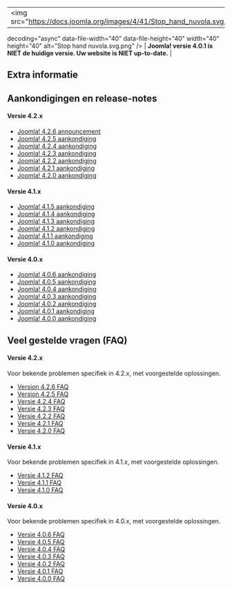 <!-- Filename: Help4.x:Joomla_Version_4_0_1 / Display title: Joomla! versie 4.0.1 -->

|                                                                         |                                                                                    |
|-------------------------------------------------------------------------|------------------------------------------------------------------------------------|
| <img src="https://docs.joomla.org/images/4/41/Stop_hand_nuvola.svg.png" 
 decoding="async" data-file-width="40" data-file-height="40" width="40"   
 height="40" alt="Stop hand nuvola.svg.png" />                            | **Joomla! versie 4.0.1 is NIET de huidige versie. Uw website is NIET up-to-date.** |

## Extra informatie

## Aankondigingen en release-notes

#### Versie 4.2.x

- <a
  href="https://www.joomla.org/announcements/release-news/5875-joomla-4-2-6-bug-fix-release.html"
  class="external text" target="_blank" rel="noreferrer noopener">Joomla!
  4.2.6 announcement</a>
- <a
  href="https://www.joomla.org/announcements/release-news/5873-joomla-4-2-5-security-and-bug-fix-release.html"
  class="external text" target="_blank" rel="noreferrer noopener">Joomla!
  4.2.5 aankondiging</a>
- <a
  href="https://www.joomla.org/announcements/release-news/5870-joomla-4-2-4-security-release.html"
  class="external text" target="_blank" rel="noreferrer noopener">Joomla!
  4.2.4 aankondiging</a>
- <a
  href="https://www.joomla.org/announcements/release-news/5869-joomla-4-2-3-bug-fix-release.html"
  class="external text" target="_blank" rel="noreferrer noopener">Joomla!
  4.2.3 aankondiging</a>
- <a
  href="https://www.joomla.org/announcements/release-news/5867-joomla-4-2-2-bug-fix-release.html"
  class="external text" target="_blank" rel="noreferrer noopener">Joomla!
  4.2.2 aankondiging</a>
- <a
  href="https://www.joomla.org/announcements/release-news/5866-joomla-4-2-1-release.html"
  class="external text" target="_blank" rel="noreferrer noopener">Joomla!
  4.2.1 aankondiging</a>
- <a
  href="https://www.joomla.org/announcements/release-news/5865-joomla-4-2-release.html"
  class="external text" target="_blank" rel="noreferrer noopener">Joomla!
  4.2.0 aankondiging</a>

#### Versie 4.1.x

- <a
  href="https://www.joomla.org/announcements/release-news/5861-joomla-4-1-5-and-3-10-10-release.html"
  class="external text" target="_blank" rel="noreferrer noopener">Joomla!
  4.1.5 aankondiging</a>
- <a
  href="https://www.joomla.org/announcements/release-news/5860-joomla-4-1-4.html"
  class="external text" target="_blank" rel="noreferrer noopener">Joomla!
  4.1.4 aankondiging</a>
- <a
  href="https://www.joomla.org/announcements/release-news/5859-joomla-4-1-3-and-3-10-9-release.html"
  class="external text" target="_blank" rel="noreferrer noopener">Joomla!
  4.1.3 aankondiging</a>
- <a
  href="https://www.joomla.org/announcements/release-news/5858-joomla-4-1-2-and-3-10-8-release.html"
  class="external text" target="_blank" rel="noreferrer noopener">Joomla!
  4.1.2 aankondiging</a>
- <a
  href="https://www.joomla.org/announcements/release-news/5857-joomla-4-1-1-and-3-10-7-release.html"
  class="external text" target="_blank" rel="noreferrer noopener">Joomla!
  4.1.1 aankondiging</a>
- <a
  href="https://www.joomla.org/announcements/release-news/5855-joomla-4-1-0-stable-new-standards-in-accessible-website-design.html"
  class="external text" target="_blank" rel="noreferrer noopener">Joomla!
  4.1.0 aankondiging</a>

#### Versie 4.0.x

- <a
  href="https://www.joomla.org/announcements/release-news/5852-joomla-4-0-6-and-joomla-3-10-5-are-here.html"
  class="external text" target="_blank" rel="noreferrer noopener">Joomla!
  4.0.6 aankondiging</a>
- <a
  href="https://www.joomla.org/announcements/release-news/5851-joomla-4-0-5-and-joomla-3-10-4-are-here.html"
  class="external text" target="_blank" rel="noreferrer noopener">Joomla!
  4.0.5 aankondiging</a>
- <a
  href="https://www.joomla.org/announcements/release-news/5849-joomla-4-0-4-and-joomla-3-10-3-are-here.html"
  class="external text" target="_blank" rel="noreferrer noopener">Joomla!
  4.0.4 aankondiging</a>
- <a
  href="https://www.joomla.org/announcements/release-news/5848-joomla-4-0-3-and-joomla-3-10-2-are-here.html"
  class="external text" target="_blank" rel="noreferrer noopener">Joomla!
  4.0.3 aankondiging</a>
- <a
  href="https://www.joomla.org/announcements/release-news/5847-joomla-4-0-2-bug-fix.html"
  class="external text" target="_blank" rel="noreferrer noopener">Joomla!
  4.0.2 aankondiging</a>
- <a
  href="https://www.joomla.org/announcements/release-news/5846-joomla-4-0-1-and-joomla-3-10-1-are-here.html"
  class="external text" target="_blank" rel="noreferrer noopener">Joomla!
  4.0.1 aankondiging</a>
- <a
  href="https://www.joomla.org/announcements/release-news/5845-joomla-4-0-and-joomla-3-10-are-here.html"
  class="external text" target="_blank" rel="noreferrer noopener">Joomla!
  4.0.0 aankondiging</a>

## Veel gestelde vragen (FAQ)

#### Versie 4.2.x

Voor bekende problemen specifiek in 4.2.x, met voorgestelde oplossingen.

- [Version 4.2.6
  FAQ](https://docs.joomla.org/:Category:Version_4.2.6_FAQ "Special:MyLanguage/:Category:Version 4.2.6 FAQ")
- [Version 4.2.5
  FAQ](https://docs.joomla.org/:Category:Version_4.2.5_FAQ "Special:MyLanguage/:Category:Version 4.2.5 FAQ")
- [Versie 4.2.4
  FAQ](https://docs.joomla.org/:Category:Version_4.2.4_FAQ "Special:MyLanguage/:Category:Version 4.2.4 FAQ")
- [Versie 4.2.3
  FAQ](https://docs.joomla.org/:Category:Version_4.2.3_FAQ "Special:MyLanguage/:Category:Version 4.2.3 FAQ")
- [Versie 4.2.2
  FAQ](https://docs.joomla.org/:Category:Version_4.2.2_FAQ "Special:MyLanguage/:Category:Version 4.2.2 FAQ")
- [Versie 4.2.1
  FAQ](https://docs.joomla.org/:Category:Version_4.2.1_FAQ "Special:MyLanguage/:Category:Version 4.2.1 FAQ")
- [Versie 4.2.0
  FAQ](https://docs.joomla.org/:Category:Version_4.2.0_FAQ "Special:MyLanguage/:Category:Version 4.2.0 FAQ")

#### Versie 4.1.x

Voor bekende problemen specifiek in 4.1.x, met voorgestelde oplossingen.

- [Versie 4.1.2
  FAQ](https://docs.joomla.org/:Category:Version_4.1.2_FAQ "Special:MyLanguage/:Category:Version 4.1.2 FAQ")
- [Versie 4.1.1
  FAQ](https://docs.joomla.org/:Category:Version_4.1.1_FAQ "Special:MyLanguage/:Category:Version 4.1.1 FAQ")
- [Versie 4.1.0
  FAQ](https://docs.joomla.org/:Category:Version_4.1.0_FAQ "Special:MyLanguage/:Category:Version 4.1.0 FAQ")

#### Versie 4.0.x

Voor bekende problemen specifiek in 4.0.x, met voorgestelde oplossingen.

- [Versie 4.0.6
  FAQ](https://docs.joomla.org/:Category:Version_4.0.6_FAQ "Special:MyLanguage/:Category:Version 4.0.6 FAQ")
- [Versie 4.0.5
  FAQ](https://docs.joomla.org/:Category:Version_4.0.5_FAQ "Special:MyLanguage/:Category:Version 4.0.5 FAQ")
- [Versie 4.0.4
  FAQ](https://docs.joomla.org/:Category:Version_4.0.4_FAQ "Special:MyLanguage/:Category:Version 4.0.4 FAQ")
- [Versie 4.0.3
  FAQ](https://docs.joomla.org/:Category:Version_4.0.3_FAQ "Special:MyLanguage/:Category:Version 4.0.3 FAQ")
- [Versie 4.0.2
  FAQ](https://docs.joomla.org/:Category:Version_4.0.2_FAQ "Special:MyLanguage/:Category:Version 4.0.2 FAQ")
- [Versie 4.0.1
  FAQ](https://docs.joomla.org/:Category:Version_4.0.1_FAQ "Special:MyLanguage/:Category:Version 4.0.1 FAQ")
- [Versie 4.0.0
  FAQ](https://docs.joomla.org/:Category:Version_4.0.0_FAQ "Special:MyLanguage/:Category:Version 4.0.0 FAQ")
